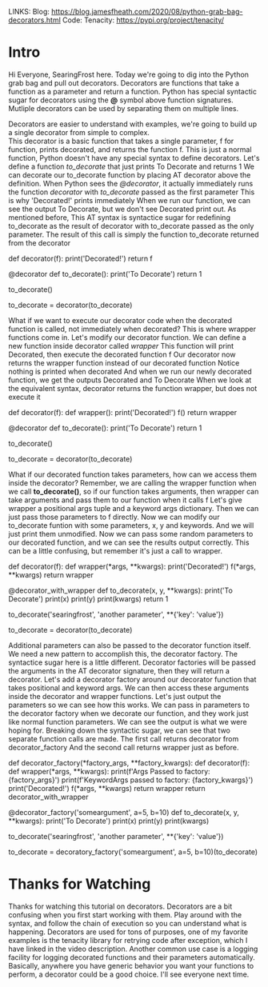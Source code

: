 LINKS:
Blog: https://blog.jamesfheath.com/2020/08/python-grab-bag-decorators.html
Code: 
Tenacity: https://pypi.org/project/tenacity/

# Intro
Hi Everyone, SearingFrost here. 
Today we're going to dig into the Python grab bag and pull out decorators. 
Decorators are functions that take a function as a parameter and return a function.
Python has special syntactic sugar for decorators using the **@** symbol above function signatures.
Mutliple decorators can be used by separating them on multiple lines. 

Decorators are easier to understand with examples, we're going to build up a single decorator from simple to complex.  
This decorator is a basic function that takes a single parameter, f for function, prints decorated, and returns the function f. 
This is just a normal function, Python doesn't have any special syntax to define decorators. 
Let's define a function *to_decorate* that just prints To Decorate and returns 1
We can decorate our to_decorate function by placing AT decorator above the definition. 
When Python sees the *@decorator*, it actually immediately runs the function *decorator* with *to_decorate* passed as the first parameter
This is why 'Decorated!' prints immediately
When we run our function, we can see the output To Decorate, but we don't see Decorated print out. 
As mentioned before, This AT syntax is syntactice sugar for redefining to_decorate as the result of decorator with to_decorate passed as the only parameter. 
The result of this call is simply the function to_decorate returned from the decorator

def decorator(f):
    print('Decorated!')
    return f

@decorator
def to_decorate():
    print('To Decorate')
    return 1

to_decorate()

to_decorate = decorator(to_decorate)


What if we want to execute our decorator code when the decorated function is called, not immediately when decorated? 
This is where wrapper functions come in. 
Let's modify our decorator function. 
We can define a new function inside decorator called *wrapper*
This function will print Decorated, then execute the decorated function f
Our decorator now returns the wrapper function instead of our decorated function
Notice nothing is printed when decorated
And when we run our newly decorated function, we get the outputs Decorated and To Decorate
When we look at the equivalent syntax, decorator returns the function wrapper, but does not execute it

def decorator(f):
    def wrapper():
        print('Decorated!')
        f()
    return wrapper

@decorator
def to_decorate():
    print('To Decorate')
    return 1

to_decorate()

to_decorate = decorator(to_decorate)


What if our decorated function takes parameters, how can we access them inside the decorator? 
Remember, we are calling the wrapper function when we call **to_decorate()**, so if our function takes arguments, then wrapper can take arguments and pass them to our function when it calls f
Let's give wrapper a positional args tuple and a keyword args dictionary.
Then we can just pass those parameters to f directly.
Now we can modify our to_decorate funtion with some parameters, x, y and keywords. 
And we will just print them unmodified. 
Now we can pass some random parameters to our decorated function, and we can see the results output correctly. 
This can be a little confusing, but remember it's just a call to wrapper. 

def decorator(f):
    def wrapper(*args, **kwargs):
        print('Decorated!')
        f(*args, **kwargs)
    return wrapper

@decorator_with_wrapper
def to_decorate(x, y, **kwargs):
    print('To Decorate')
    print(x)
    print(y)
    print(kwargs)
    return 1

to_decorate('searingfrost', 'another parameter', **{'key': 'value'})

to_decorate = decorator(to_decorate)

Additional parameters can also be passed to the decorator function itself. 
We need a new pattern to accomplish this, the decorator factory. 
The syntactice sugar here is a little different.
Decorator factories will be passed the arguments in the AT decorator signature, then they will return a decorator. 
Let's add a decorator factory around our decorator function that takes positional and keyword args. 
We can then access these arguments inside the decorator and wrapper functions. 
Let's just output the parameters so we can see how this works. 
We can pass in parameters to the decorator factory when we decorate our function, and they work just like normal function parameters. 
We can see the output is what we were hoping for. 
Breaking down the syntactic sugar, we can see that two separate function calls are made.
The first call returns decorator from decorator_factory
And the second call returns wrapper just as before. 


def decorator_factory(*factory_args, **factory_kwargs):
    def decorator(f):
        def wrapper(*args, **kwargs):
            print(f'Args Passed to factory: {factory_args}')
            print(f'KeywordArgs passed to factory: {factory_kwargs}')
            print('Decorated!')
            f(*args, **kwargs)
        return wrapper
    return decorator_with_wrapper

@decorator_factory('someargument', a=5, b=10)
def to_decorate(x, y, **kwargs):
    print('To Decorate')
    print(x)
    print(y)
    print(kwargs)

to_decorate('searingfrost', 'another parameter', **{'key': 'value'})

to_decorate = decoratory_factory('someargument', a=5, b=10)(to_decorate)


# Thanks for Watching
Thanks for watching this tutorial on decorators. 
Decorators are a bit confusing when you first start working with them. 
Play around with the syntax, and follow the chain of execution so you can understand what is happening. 
Decorators are used for tons of purposes, one of my favorite examples is the tenacity library for retrying code after exception, which I have linked in the video description. 
Another common use case is a logging facility for logging decorated functions and their parameters automatically. 
Basically, anywhere you have generic behavior you want your functions to perform, a decorator could be a good choice. 
I'll see everyone next time. 
